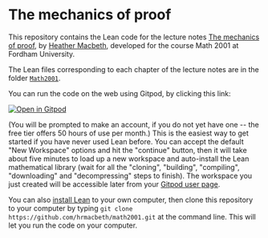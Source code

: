 # The mechanics of proof

This repository contains the Lean code for the lecture notes [The mechanics of proof](https://hrmacbeth.github.io/math2001), by [Heather Macbeth](https://faculty.fordham.edu/hmacbeth1), developed for the course Math 2001 at Fordham University.

The Lean files corresponding to each chapter of the lecture notes are in the folder [`Math2001`](https://github.com/hrmacbeth/math2001/tree/main/Math2001).

You can run the code on the web using Gitpod, by clicking this link:

[![Open in Gitpod](https://gitpod.io/button/open-in-gitpod.svg)](https://gitpod.io/#https://github.com/hrmacbeth/math2001)

(You will be prompted to make an account, if you do not yet have one -- the free tier offers 50 hours of use per month.) This is the easiest way to get started if you have never used Lean before.  You can accept the default "New Workspace" options and hit the "continue" button, then it will take about five minutes to load up a new workspace and auto-install the Lean mathematical library (wait for all the "cloning", "building", "compiling", "downloading" and "decompressing" steps to finish).  The workspace you just created will be accessible later from your [Gitpod user page](https://gitpod.io/workspaces).

You can also [install Lean](https://leanprover-community.github.io/get_started.html) to your own computer, then clone this repository to your computer by typing `git clone https://github.com/hrmacbeth/math2001.git` at the command line.  This will let you run the code on your computer.